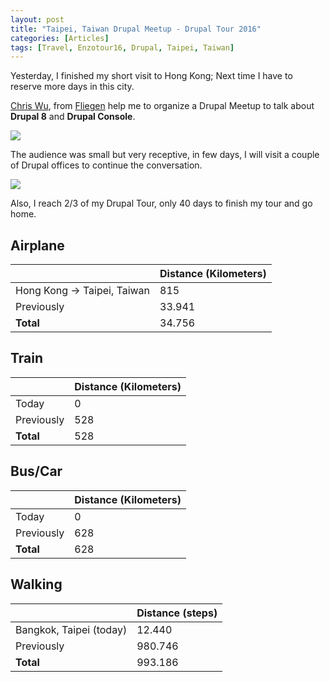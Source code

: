 ```yaml
---
layout: post
title: "Taipei, Taiwan Drupal Meetup - Drupal Tour 2016"
categories: [Articles]
tags: [Travel, Enzotour16, Drupal, Taipei, Taiwan]
---
```

Yesterday, I finished my short visit to Hong Kong; Next time I have to reserve more days in this city.

[Chris Wu](https://www.linkedin.com/in/amouro), from [Fliegen](https://fliegen.com.tw/) help me to organize a Drupal Meetup to talk about **Drupal 8** and **Drupal Console**.

<img style="margin-right: 20px;" src="{{site.url }}/assets/img/taipei-drupal-meetup.jpeg"/>

The audience was small but very receptive, in few days, I will visit a couple of Drupal offices to continue the conversation.

<img style="margin-right: 20px;" src="{{site.url }}/assets/img/taipei-metro.jpg"/>

Also, I reach 2/3 of my Drupal Tour, only 40 days to finish my tour and go home.

## Airplane
|  | Distance (Kilometers) |
|---|---|
| Hong Kong &#8594; Taipei, Taiwan |  815 | 
| Previously  | 33.941 |
| **Total**  | 34.756 |

## Train
|  | Distance (Kilometers) |
|---|---|
| Today |  0    |
| Previously  | 528 |
| **Total**  | 528 |

## Bus/Car
|  | Distance (Kilometers) |
|---|---|
| Today |  0    |
| Previously  | 628 |
| **Total**  | 628 |

## Walking
|  | Distance (steps) |
|---|---|
| Bangkok, Taipei (today) |  12.440 |
| Previously  | 980.746 |
| **Total**  | 993.186|